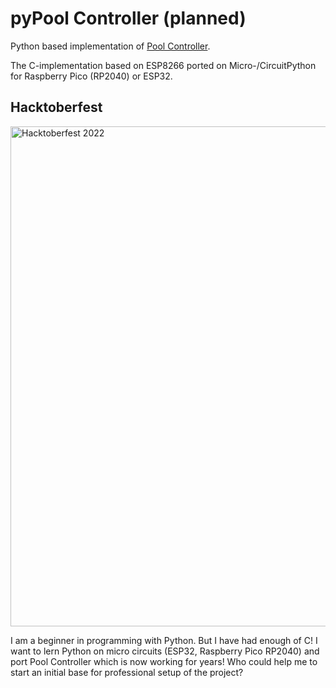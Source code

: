 # pyPool Controller (planned)

Python based implementation of [Pool Controller](https://github.com/smart-swimmingpool/pool-controller).

The C-implementation based on ESP8266 ported on Micro-/CircuitPython for Raspberry Pico (RP2040) or ESP32.

## Hacktoberfest

<img width="800" alt="Hacktoberfest 2022" src="https://user-images.githubusercontent.com/184547/191762878-c28f4e68-fd69-4306-9293-d7037b0c364a.png">


I am a beginner in programming with Python. But I have had enough of C! I want to lern Python on micro circuits (ESP32, Raspberry Pico RP2040) and port Pool Controller which is now working for years!
Who could help me to start an initial base for professional setup of the project?
